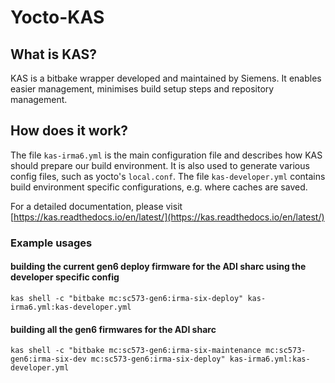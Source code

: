 # Yocto-KAS

## What is KAS?
KAS is a bitbake wrapper developed and maintained by Siemens.
It enables easier management, minimises build setup steps and repository management.

## How does it work?
The file `kas-irma6.yml` is the main configuration file and describes how KAS should prepare our build environment. It is also used to generate various config files, such as yocto's `local.conf`.
The file `kas-developer.yml` contains build environment specific configurations, e.g. where caches are saved.

For a detailed documentation, please visit [https://kas.readthedocs.io/en/latest/](https://kas.readthedocs.io/en/latest/)


### Example usages

#### building the current gen6 deploy firmware for the ADI sharc using the developer specific config
`kas shell -c "bitbake mc:sc573-gen6:irma-six-deploy" kas-irma6.yml:kas-developer.yml`

#### building all the gen6 firmwares for the ADI sharc
`kas shell -c "bitbake mc:sc573-gen6:irma-six-maintenance mc:sc573-gen6:irma-six-dev mc:sc573-gen6:irma-six-deploy" kas-irma6.yml:kas-developer.yml`
